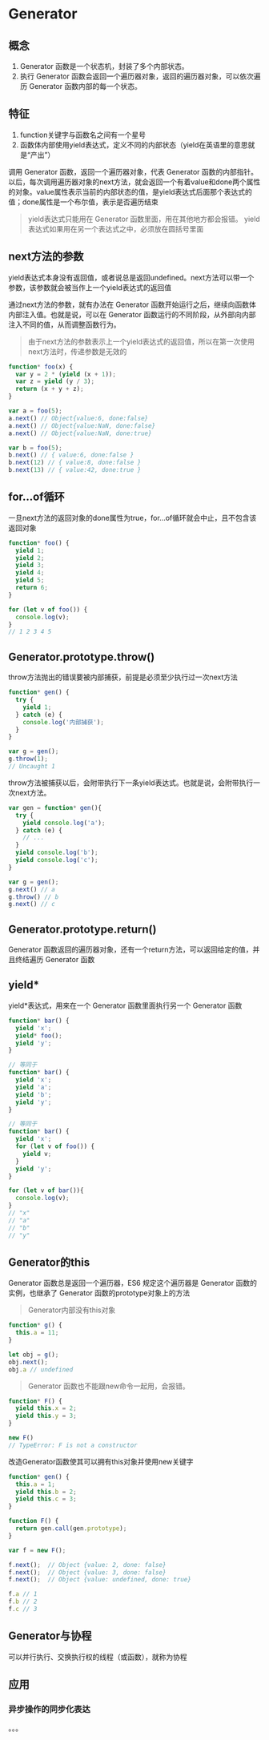 # Generator

## 概念

1. Generator 函数是一个状态机，封装了多个内部状态。
2. 执行 Generator 函数会返回一个遍历器对象，返回的遍历器对象，可以依次遍历 Generator 函数内部的每一个状态。

## 特征

1. function关键字与函数名之间有一个星号
2. 函数体内部使用yield表达式，定义不同的内部状态（yield在英语里的意思就是“产出”）

调用 Generator 函数，返回一个遍历器对象，代表 Generator 函数的内部指针。以后，每次调用遍历器对象的next方法，就会返回一个有着value和done两个属性的对象。value属性表示当前的内部状态的值，是yield表达式后面那个表达式的值；done属性是一个布尔值，表示是否遍历结束

> yield表达式只能用在 Generator 函数里面，用在其他地方都会报错。
> yield表达式如果用在另一个表达式之中，必须放在圆括号里面

## next方法的参数

yield表达式本身没有返回值，或者说总是返回undefined。next方法可以带一个参数，该参数就会被当作上一个yield表达式的返回值

通过next方法的参数，就有办法在 Generator 函数开始运行之后，继续向函数体内部注入值。也就是说，可以在 Generator 函数运行的不同阶段，从外部向内部注入不同的值，从而调整函数行为。

> 由于next方法的参数表示上一个yield表达式的返回值，所以在第一次使用next方法时，传递参数是无效的

``` js
function* foo(x) {
  var y = 2 * (yield (x + 1));
  var z = yield (y / 3);
  return (x + y + z);
}

var a = foo(5);
a.next() // Object{value:6, done:false}
a.next() // Object{value:NaN, done:false}
a.next() // Object{value:NaN, done:true}

var b = foo(5);
b.next() // { value:6, done:false }
b.next(12) // { value:8, done:false }
b.next(13) // { value:42, done:true }
```

## for...of循环

一旦next方法的返回对象的done属性为true，for...of循环就会中止，且不包含该返回对象

``` js
function* foo() {
  yield 1;
  yield 2;
  yield 3;
  yield 4;
  yield 5;
  return 6;
}

for (let v of foo()) {
  console.log(v);
}
// 1 2 3 4 5
```

## Generator.prototype.throw()

throw方法抛出的错误要被内部捕获，前提是必须至少执行过一次next方法

``` js
function* gen() {
  try {
    yield 1;
  } catch (e) {
    console.log('内部捕获');
  }
}

var g = gen();
g.throw(1);
// Uncaught 1
```

throw方法被捕获以后，会附带执行下一条yield表达式。也就是说，会附带执行一次next方法。

``` js
var gen = function* gen(){
  try {
    yield console.log('a');
  } catch (e) {
    // ...
  }
  yield console.log('b');
  yield console.log('c');
}

var g = gen();
g.next() // a
g.throw() // b
g.next() // c
```

## Generator.prototype.return()

Generator 函数返回的遍历器对象，还有一个return方法，可以返回给定的值，并且终结遍历 Generator 函数

## yield* 

yield*表达式，用来在一个 Generator 函数里面执行另一个 Generator 函数

``` js
function* bar() {
  yield 'x';
  yield* foo();
  yield 'y';
}

// 等同于
function* bar() {
  yield 'x';
  yield 'a';
  yield 'b';
  yield 'y';
}

// 等同于
function* bar() {
  yield 'x';
  for (let v of foo()) {
    yield v;
  }
  yield 'y';
}

for (let v of bar()){
  console.log(v);
}
// "x"
// "a"
// "b"
// "y" 
```

## Generator的this

Generator 函数总是返回一个遍历器，ES6 规定这个遍历器是 Generator 函数的实例，也继承了 Generator 函数的prototype对象上的方法

> Generator内部没有this对象

``` js
function* g() {
  this.a = 11;
}

let obj = g();
obj.next();
obj.a // undefined
```

> Generator 函数也不能跟new命令一起用，会报错。

``` js
function* F() {
  yield this.x = 2;
  yield this.y = 3;
}

new F()
// TypeError: F is not a constructor
```

改造Generator函数使其可以拥有this对象并使用new关键字

``` js
function* gen() {
  this.a = 1;
  yield this.b = 2;
  yield this.c = 3;
}

function F() {
  return gen.call(gen.prototype);
}

var f = new F();

f.next();  // Object {value: 2, done: false}
f.next();  // Object {value: 3, done: false}
f.next();  // Object {value: undefined, done: true}

f.a // 1
f.b // 2
f.c // 3
```

## Generator与协程

可以并行执行、交换执行权的线程（或函数），就称为协程

## 应用

### 异步操作的同步化表达

。。。